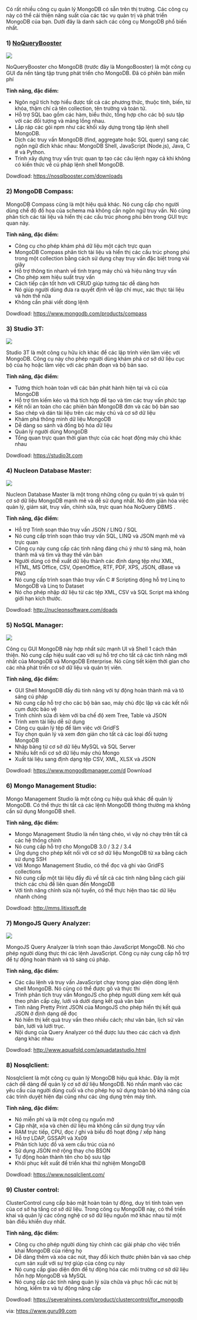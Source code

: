 Có rất nhiều công cụ quản lý MongoDB có sẵn trên thị trường. Các công cụ này có thể cải thiện năng suất của các tác vụ quản trị và phát triển MongoDB của bạn. Dưới đây là danh sách các công cụ MongoDB phổ biến nhất.

### 1) [NoQueryBooster](https://nosqlbooster.com)

![](https://images.viblo.asia/f70e9d8b-ee5c-4d66-87cf-26c11bba5b0c.png)

NoQueryBooster cho MongoDB (trước đây là MongoBooster) là một công cụ GUI đa nền tảng tập trung phát triển cho MongoDB. Đã có phiên bản miễn phí

**Tính năng, đặc điểm:**

* Ngôn ngữ tích hợp hiểu được tất cả các phương thức, thuộc tính, biến, từ khóa, thậm chí cả tên collection, tên trường và toán tử.
* Hỗ trợ SQL bao gồm các hàm, biểu thức, tổng hợp cho các bộ sưu tập với các đối tượng và mảng lồng nhau.
* Lắp ráp các gói npm như các khối xây dựng trong tập lệnh shell MongoDB.
* Dịch các truy vấn MongoDB (find, aggregate hoặc SQL query) sang các ngôn ngữ đích khác nhau: MongoDB Shell, JavaScript (Node.js), Java, C # và Python.
* Trình xây dựng truy vấn trực quan tp tạo các câu lệnh ngay cả khi không có kiến thức về cú pháp lệnh shell MongoDB.

Dowdload: https://nosqlbooster.com/downloads

### 2) MongoDB Compass:

MongoDB Compass cũng là một hiệu quả khác. Nó cung cấp cho người dùng chế độ đồ họa của schema mà không cần ngôn ngữ truy vấn. Nó cũng phân tích các tài liệu và hiển thị các cấu trúc phong phú bên trong GUI trực quan này.

**Tính năng, đặc điểm:**

* Công cụ cho phép khám phá dữ liệu một cách trực quan
* MongoDB Compass phân tích tài liệu và hiển thị các cấu trúc phong phú trong một collection bằng cách sử dụng chạy truy vấn đặc biệt trong vài giây
* Hỗ trợ thông tin nhanh về tình trạng máy chủ và hiệu năng truy vấn
* Cho phép xem hiệu suất truy vấn
* Cách tiếp cận tốt hơn với CRUD giúp tương tác dễ dàng hơn
* Nó giúp người dùng đưa ra quyết định về lập chỉ mục, xác thực tài liệu và hơn thế nữa
* Không cần phải viết dòng lệnh

Dowdload: https://www.mongodb.com/products/compass

### 3) Studio 3T:

![](https://images.viblo.asia/ffdc0240-913d-4b2c-adec-678a9abf1816.png)

Studio 3T là một công cụ hữu ích khác để các lập trình viên làm việc với MongoDB. Công cụ này cho phép người dùng khám phá cơ sở dữ liệu cục bộ của họ hoặc làm việc với các phân đoạn và bộ bản sao.

**Tính năng, đặc điểm:**

* Tương thích hoàn toàn với các bản phát hành hiện tại và cũ của MongoDB
* Hỗ trợ tìm kiếm kéo và thả tích hợp để tạo và tìm các truy vấn phức tạp
* Kết nối an toàn cho các phiên bản MongoDB đơn và các bộ bản sao
* Sao chép và dán tài liệu trên các máy chủ và cơ sở dữ liệu
* Khám phá thông minh dữ liệu MongoDB
* Dễ dàng so sánh và đồng bộ hóa dữ liệu
* Quản lý người dùng MongoDB
* Tổng quan trực quan thời gian thực của các hoạt động máy chủ khác nhau

Dowdload: https://studio3t.com

### 4) Nucleon Database Master:

![](https://images.viblo.asia/26528c40-b3dd-4f81-9017-be9c48e37ffc.jpg)

Nucleon Database Master là một trong những công cụ quản trị và quản trị cơ sở dữ liệu MongoDB mạnh mẽ và dễ sử dụng nhất. Nó đơn giản hóa việc quản lý, giám sát, truy vấn, chỉnh sửa, trực quan hóa NoQuery DBMS .

**Tính năng, đặc điểm:**

* Hỗ trợ Trình soạn thảo truy vấn JSON / LINQ / SQL
* Nó cung cấp trình soạn thảo truy vấn SQL, LINQ và JSON mạnh mẽ và trực quan
* Công cụ này cung cấp các tính năng đáng chú ý như tô sáng mã, hoàn thành mã và tìm và thay thế văn bản
* Người dùng có thể xuất dữ liệu thành các định dạng tệp như XML, HTML, MS Office, CSV, OpenOffice, RTF, PDF, XPS, JSON, dBase và PNG
* Nó cung cấp trình soạn thảo truy vấn C # Scripting động hỗ trợ Linq to MongoDB và Linq to Dataset
* Nó cho phép nhập dữ liệu từ các tệp XML, CSV và SQL Script mà không giới hạn kích thước.

Dowdload: http://nucleonsoftware.com/doads

### 5) NoSQL Manager:

![](https://images.viblo.asia/f4455a6f-1e7b-4eaf-a66b-77d7c05cdf83.png)

Công cụ GUI MongoDB này hợp nhất sức mạnh UI và Shell 1 cách thân thiện. Nó cung cấp hiệu suất cao với sự hỗ trợ cho tất cả các tính năng mới nhất của MongoDB và MongoDB Enterprise. Nó cũng tiết kiệm thời gian cho các nhà phát triển cơ sở dữ liệu và quản trị viên.

**Tính năng, đặc điểm:**

* GUI Shell MongoDB đầy đủ tính năng với tự động hoàn thành mã và tô sáng cú pháp
* Nó cung cấp hỗ trợ cho các bộ bản sao, máy chủ độc lập và các kết nối cụm được bảo vệ
* Trình chỉnh sửa đi kèm với ba chế độ xem Tree, Table và JSON
* Trình xem tài liệu dễ sử dụng
* Công cụ quản lý tệp để làm việc với GridFS
* Tùy chọn quản lý và xem đơn giản cho tất cả các loại đối tượng MongoDB
* Nhập bảng từ cơ sở dữ liệu MySQL và SQL Server
* Nhiều kết nối cơ sở dữ liệu máy chủ Mongo
* Xuất tài liệu sang định dạng tệp CSV, XML, XLSX và JSON

Dowdload: https://www.mongodbmanager.com/d Download

### 6) Mongo Management Studio:

Mongo Management Studio là một công cụ hiệu quả khác để quản lý MongoDB. Có thể thực thi tất cả các lệnh MongoDB thông thường mà không cần sử dụng MongoDB shell.

**Tính năng, đặc điểm:**

* Mongo Management Studio là nền tảng chéo, vì vậy nó chạy trên tất cả các hệ thống chính
* Nó cung cấp hỗ trợ cho MongoDB 3.0 / 3.2 / 3.4
* Ứng dụng cho phép kết nối với cơ sở dữ liệu MongoDB từ xa bằng cách sử dụng SSH
* Với Mongo Management Studio, có thể đọc và ghi vào GridFS collections
* Nó cung cấp một tài liệu đầy đủ về tất cả các tính năng bằng cách giải thích các chủ đề liên quan đến MongoDB
* Với tính năng chỉnh sửa nội tuyến, có thể thực hiện thao tác dữ liệu nhanh chóng

Dowdload: http://mms.litixsoft.de

### 7) MongoJS Query Analyzer:

![](https://images.viblo.asia/3323dc62-9d21-441e-a297-82c4941546d8.png)

MongoJS Query Analyzer là trình soạn thảo JavaScript MongoDB. Nó cho phép người dùng thực thi các lệnh JavaScript. Công cụ này cung cấp hỗ trợ để tự động hoàn thành và tô sáng cú pháp.

**Tính năng, đặc điểm:**

* Các câu lệnh và truy vấn JavaScript chạy trong giao diện dòng lệnh shell MongoDB. Nó cũng có thể được gõ và thực thi
* Trình phân tích truy vấn MongoJS cho phép người dùng xem kết quả theo phân cấp cây, lưới và dưới dạng kết quả văn bản
* Tính năng Pretty Print JSON của MongoJS cho phép hiển thị kết quả JSON ở định dạng dễ đọc
* Nó hiển thị kết quả truy vấn theo nhiều cách; như văn bản, lịch sử văn bản, lưới và lưới trục.
* Nội dung của Query Analyzer có thể được lưu theo các cách và định dạng khác nhau

Dowdload: http://www.aquafold.com/aquadatastudio.html

### 8) Nosqlclient:

Nosqlclient là một công cụ quản lý MongoDB hiệu quả khác. Đây là một cách dễ dàng để quản lý cơ sở dữ liệu MongoDB. Nó nhấn mạnh vào các yêu cầu của người dùng cuối và cho phép họ sử dụng toàn bộ khả năng của các trình duyệt hiện đại cũng như các ứng dụng trên máy tính.

**Tính năng, đặc điểm:**

* Nó miễn phí và là một công cụ nguồn mở
* Cập nhật, xóa và chèn dữ liệu mà không cần sử dụng truy vấn
* RAM trực tiếp, CPU, đọc / ghi và biểu đồ hoạt động / xếp hàng
* Hỗ trợ LDAP, GSSAPI và Xs09
* Phân tích lược đồ và xem cấu trúc của nó
* Sử dụng JSON mở rộng thay cho BSON
* Tự động hoàn thành tên cho bộ sưu tập
* Khôi phục kết xuất để triển khai thử nghiệm MongoDB

Dowdload: https://www.nosqlclient.com/

### 9) Cluster control:
ClusterControl cung cấp bảo mật hoàn toàn tự động, duy trì tính toàn vẹn của cơ sở hạ tầng cơ sở dữ liệu. Trong công cụ MongoDB này, có thể triển khai và quản lý các công nghệ cơ sở dữ liệu nguồn mở khác nhau từ một bàn điều khiển duy nhất.

**Tính năng, đặc điểm:**

* Công cụ cho phép người dùng tùy chỉnh các giải pháp cho việc triển khai MongoDB của riêng họ
* Dễ dàng thêm và xóa các nút, thay đổi kích thước phiên bản và sao chép cụm sản xuất với sự trợ giúp của công cụ này
* Nó cung cấp giao diện đơn để tự động hóa các môi trường cơ sở dữ liệu hỗn hợp MongoDB và MySQL
* Nó cung cấp các tính năng quản lý sửa chữa và phục hồi các nút bị hỏng, kiểm tra và tự động nâng cấp

Dowdload: https://severalnines.com/product/clustercontrol/for_mongodb

via: https://www.guru99.com